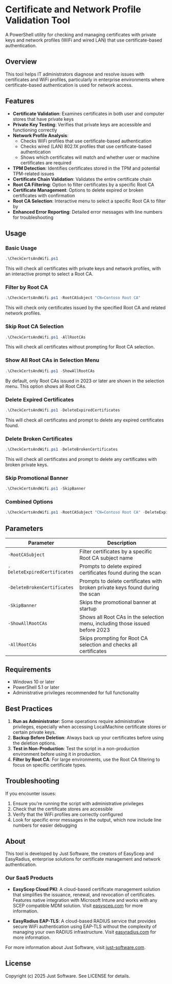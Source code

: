 # Certificate and Network Profile Validation Tool

A PowerShell utility for checking and managing certificates with private keys and network profiles (WiFi and wired LAN) that use certificate-based authentication.

## Overview

This tool helps IT administrators diagnose and resolve issues with certificates and WiFi profiles, particularly in enterprise environments where certificate-based authentication is used for network access.

## Features

- **Certificate Validation**: Examines certificates in both user and computer stores that have private keys
- **Private Key Testing**: Verifies that private keys are accessible and functioning correctly
- **Network Profile Analysis**: 
  - Checks WiFi profiles that use certificate-based authentication
  - Checks wired (LAN) 802.1X profiles that use certificate-based authentication
  - Shows which certificates will match and whether user or machine certificates are required
- **TPM Detection**: Identifies certificates stored in the TPM and potential TPM-related issues
- **Certificate Chain Validation**: Validates the entire certificate chain
- **Root CA Filtering**: Option to filter certificates by a specific Root CA
- **Certificate Management**: Options to delete expired or broken certificates with confirmation
- **Root CA Selection**: Interactive menu to select a specific Root CA to filter by
- **Enhanced Error Reporting**: Detailed error messages with line numbers for troubleshooting

## Usage

### Basic Usage

```powershell
.\CheckCertsAndWifi.ps1
```

This will check all certificates with private keys and network profiles, with an interactive prompt to select a Root CA.

### Filter by Root CA

```powershell
.\CheckCertsAndWifi.ps1 -RootCASubject "CN=Contoso Root CA"
```

This will check only certificates issued by the specified Root CA and related network profiles.

### Skip Root CA Selection

```powershell
.\CheckCertsAndWifi.ps1 -AllRootCAs
```

This will check all certificates without prompting for Root CA selection.

### Show All Root CAs in Selection Menu

```powershell
.\CheckCertsAndWifi.ps1 -ShowAllRootCAs
```

By default, only Root CAs issued in 2023 or later are shown in the selection menu. This option shows all Root CAs.

### Delete Expired Certificates

```powershell
.\CheckCertsAndWifi.ps1 -DeleteExpiredCertificates
```

This will check all certificates and prompt to delete any expired certificates found.

### Delete Broken Certificates

```powershell
.\CheckCertsAndWifi.ps1 -DeleteBrokenCertificates
```

This will check all certificates and prompt to delete any certificates with broken private keys.

### Skip Promotional Banner

```powershell
.\CheckCertsAndWifi.ps1 -SkipBanner
```

### Combined Options

```powershell
.\CheckCertsAndWifi.ps1 -RootCASubject "CN=Contoso Root CA" -DeleteExpiredCertificates -SkipBanner
```

## Parameters

| Parameter | Description |
|-----------|-------------|
| `-RootCASubject` | Filter certificates by a specific Root CA subject name |
| `-DeleteExpiredCertificates` | Prompts to delete expired certificates found during the scan |
| `-DeleteBrokenCertificates` | Prompts to delete certificates with broken private keys found during the scan |
| `-SkipBanner` | Skips the promotional banner at startup |
| `-ShowAllRootCAs` | Shows all Root CAs in the selection menu, including those issued before 2023 |
| `-AllRootCAs` | Skips prompting for Root CA selection and checks all certificates |

## Requirements

- Windows 10 or later
- PowerShell 5.1 or later
- Administrative privileges recommended for full functionality

## Best Practices

1. **Run as Administrator**: Some operations require administrative privileges, especially when accessing LocalMachine certificate stores or certain private keys.
2. **Backup Before Deletion**: Always back up your certificates before using the deletion options.
3. **Test in Non-Production**: Test the script in a non-production environment before using it in production.
4. **Filter by Root CA**: For large environments, use the Root CA filtering to focus on specific certificate types.

## Troubleshooting

If you encounter issues:

1. Ensure you're running the script with administrative privileges
2. Check that the certificate stores are accessible
3. Verify that the WiFi profiles are correctly configured
4. Look for specific error messages in the output, which now include line numbers for easier debugging

## About

This tool is developed by Just Software, the creators of EasyScep and EasyRadius, enterprise solutions for certificate management and network authentication.

### Our SaaS Products

- **EasyScep Cloud PKI**: A cloud-based certificate management solution that simplifies the issuance, renewal, and revocation of certificates. Features native integration with Microsoft Intune and works with any SCEP compatible MDM solution. Visit [easyscep.com](https://easyscep.com) for more information.

- **EasyRadius EAP-TLS**: A cloud-based RADIUS service that provides secure WiFi authentication using EAP-TLS without the complexity of managing your own RADIUS infrastructure. Visit [easyradius.com](https://easyradius.com) for more information.

For more information about Just Software, visit [just-software.com](https://just-software.com).

## License

Copyright (c) 2025 Just Software. See LICENSE for details.

